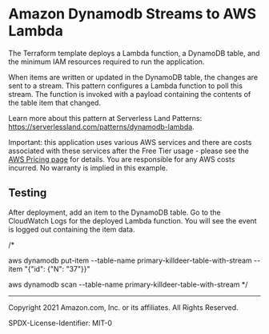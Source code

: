 # Amazon Dynamodb Streams to AWS Lambda

The Terraform template deploys a Lambda function, a DynamoDB table, and the minimum IAM resources required to run the application.

When items are written or updated in the DynamoDB table, the changes are sent to a stream. This pattern configures a Lambda function to poll this stream. The function is invoked with a payload containing the contents of the table item that changed.

Learn more about this pattern at Serverless Land Patterns: https://serverlessland.com/patterns/dynamodb-lambda.

Important: this application uses various AWS services and there are costs associated with these services after the Free Tier usage - please see the [AWS Pricing page](https://aws.amazon.com/pricing/) for details. You are responsible for any AWS costs incurred. No warranty is implied in this example.

## Testing

After deployment, add an item to the DynamoDB table. Go to the CloudWatch Logs for the deployed Lambda function. You will see the event is logged out containing the item data.


/*

aws dynamodb put-item --table-name primary-killdeer-table-with-stream --item "{\"id\": {\"N\": \"37\"}}"

aws dynamodb scan --table-name primary-killdeer-table-with-stream
*/


----
Copyright 2021 Amazon.com, Inc. or its affiliates. All Rights Reserved.

SPDX-License-Identifier: MIT-0
